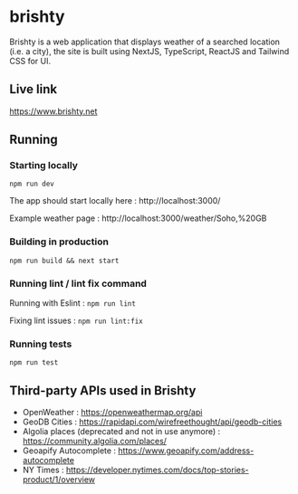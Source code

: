 # brishty

Brishty is a web application that displays weather of a searched location (i.e. a city), the site is built using NextJS, TypeScript, ReactJS and Tailwind CSS for UI.

## Live link

https://www.brishty.net 

## Running

### Starting locally

`npm run dev`

The app should start locally here : http://localhost:3000/

Example weather page : http://localhost:3000/weather/Soho,%20GB

### Building in production

`npm run build && next start`

### Running lint / lint fix command

Running with Eslint : `npm run lint`

Fixing lint issues : `npm run lint:fix`

### Running tests

`npm run test`

## Third-party APIs used in Brishty

* OpenWeather : https://openweathermap.org/api 
* GeoDB Cities : https://rapidapi.com/wirefreethought/api/geodb-cities
* Algolia places (deprecated and not in use anymore) : https://community.algolia.com/places/ 
* Geoapify Autocomplete : https://www.geoapify.com/address-autocomplete 
* NY Times : https://developer.nytimes.com/docs/top-stories-product/1/overview 
